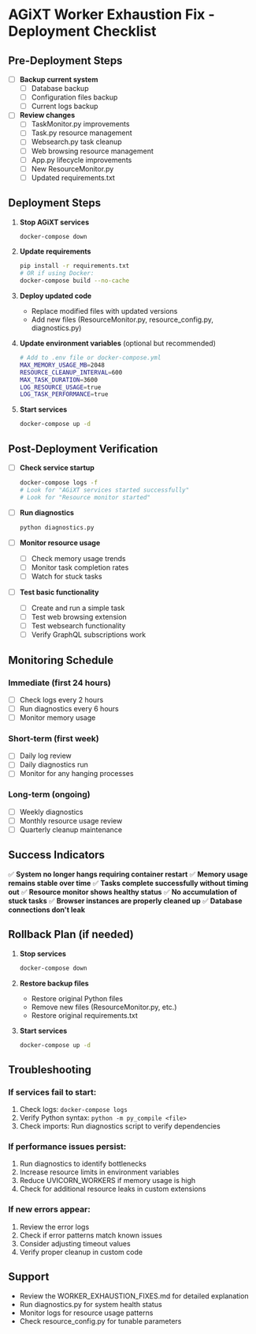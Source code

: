 # AGiXT Worker Exhaustion Fix - Deployment Checklist

## Pre-Deployment Steps

- [ ] **Backup current system**
  - [ ] Database backup
  - [ ] Configuration files backup
  - [ ] Current logs backup

- [ ] **Review changes**
  - [ ] TaskMonitor.py improvements
  - [ ] Task.py resource management
  - [ ] Websearch.py task cleanup
  - [ ] Web browsing resource management
  - [ ] App.py lifecycle improvements
  - [ ] New ResourceMonitor.py
  - [ ] Updated requirements.txt

## Deployment Steps

1. **Stop AGiXT services**
   ```bash
   docker-compose down
   ```

2. **Update requirements**
   ```bash
   pip install -r requirements.txt
   # OR if using Docker:
   docker-compose build --no-cache
   ```

3. **Deploy updated code**
   - Replace modified files with updated versions
   - Add new files (ResourceMonitor.py, resource_config.py, diagnostics.py)

4. **Update environment variables** (optional but recommended)
   ```bash
   # Add to .env file or docker-compose.yml
   MAX_MEMORY_USAGE_MB=2048
   RESOURCE_CLEANUP_INTERVAL=600
   MAX_TASK_DURATION=3600
   LOG_RESOURCE_USAGE=true
   LOG_TASK_PERFORMANCE=true
   ```

5. **Start services**
   ```bash
   docker-compose up -d
   ```

## Post-Deployment Verification

- [ ] **Check service startup**
  ```bash
  docker-compose logs -f
  # Look for "AGiXT services started successfully"
  # Look for "Resource monitor started"
  ```

- [ ] **Run diagnostics**
  ```bash
  python diagnostics.py
  ```

- [ ] **Monitor resource usage**
  - [ ] Check memory usage trends
  - [ ] Monitor task completion rates
  - [ ] Watch for stuck tasks

- [ ] **Test basic functionality**
  - [ ] Create and run a simple task
  - [ ] Test web browsing extension
  - [ ] Test websearch functionality
  - [ ] Verify GraphQL subscriptions work

## Monitoring Schedule

### Immediate (first 24 hours)
- [ ] Check logs every 2 hours
- [ ] Run diagnostics every 6 hours
- [ ] Monitor memory usage

### Short-term (first week)
- [ ] Daily log review
- [ ] Daily diagnostics run
- [ ] Monitor for any hanging processes

### Long-term (ongoing)
- [ ] Weekly diagnostics
- [ ] Monthly resource usage review
- [ ] Quarterly cleanup maintenance

## Success Indicators

✅ **System no longer hangs requiring container restart**
✅ **Memory usage remains stable over time**
✅ **Tasks complete successfully without timing out**
✅ **Resource monitor shows healthy status**
✅ **No accumulation of stuck tasks**
✅ **Browser instances are properly cleaned up**
✅ **Database connections don't leak**

## Rollback Plan (if needed)

1. **Stop services**
   ```bash
   docker-compose down
   ```

2. **Restore backup files**
   - Restore original Python files
   - Remove new files (ResourceMonitor.py, etc.)
   - Restore original requirements.txt

3. **Start services**
   ```bash
   docker-compose up -d
   ```

## Troubleshooting

### If services fail to start:
1. Check logs: `docker-compose logs`
2. Verify Python syntax: `python -m py_compile <file>`
3. Check imports: Run diagnostics script to verify dependencies

### If performance issues persist:
1. Run diagnostics to identify bottlenecks
2. Increase resource limits in environment variables
3. Reduce UVICORN_WORKERS if memory usage is high
4. Check for additional resource leaks in custom extensions

### If new errors appear:
1. Review the error logs
2. Check if error patterns match known issues
3. Consider adjusting timeout values
4. Verify proper cleanup in custom code

## Support

- Review the WORKER_EXHAUSTION_FIXES.md for detailed explanation
- Run diagnostics.py for system health status
- Monitor logs for resource usage patterns
- Check resource_config.py for tunable parameters
